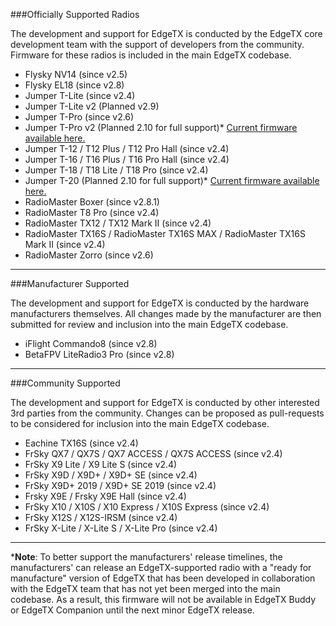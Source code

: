 
###Officially Supported Radios

The development and support for EdgeTX is conducted by the EdgeTX core development team with the support of developers from the community. Firmware for these radios is included in the main EdgeTX codebase.

* Flysky NV14 (since v2.5)
* Flysky EL18 (since v2.8)
* Jumper T-Lite (since v2.4)
* Jumper T-Lite v2 (Planned v2.9)
* Jumper T-Pro (since v2.6)
* Jumper T-Pro v2 (Planned 2.10 for full support)* [Current firmware available here.](https://github.com/EdgeTX/edgetx.github.io/blob/master/downloads/TPROV2-PROD-09-07-23.bin)
* Jumper T-12 / T12 Plus / T12 Pro Hall (since v2.4)
* Jumper T-16 / T16 Plus / T16 Pro Hall (since v2.4)
* Jumper T-18 / T18 Lite / T18 Pro (since v2.4)
* Jumper T-20 (Planned 2.10 for full support)* [Current firmware available here.](https://github.com/EdgeTX/edgetx.github.io/blob/master/downloads/T20-PROD-09-07-23.bin)
* RadioMaster Boxer (since v2.8.1)
* RadioMaster T8 Pro (since v2.4)
* RadioMaster TX12 / TX12 Mark II (since v2.4)
* RadioMaster TX16S / RadioMaster TX16S MAX / RadioMaster TX16S Mark II (since v2.4)
* RadioMaster Zorro (since v2.6)

---

###Manufacturer Supported
 
The development and support for EdgeTX is conducted by the hardware manufacturers themselves. All changes made by the manufacturer are then submitted for review and inclusion into the main EdgeTX codebase.

* iFlight Commando8 (since v2.8)
* BetaFPV LiteRadio3 Pro (since v2.8)

---

###Community Supported

The development and support for EdgeTX is conducted by other interested 3rd parties from the community. Changes can be proposed as pull-requests to be considered for inclusion into the main EdgeTX codebase.

* Eachine TX16S (since v2.4)
* FrSky QX7 / QX7S / QX7 ACCESS / QX7S ACCESS (since v2.4)
* FrSky X9 Lite / X9 Lite S (since v2.4)
* FrSky X9D / X9D+ / X9D+ SE (since v2.4)
* FrSky X9D+ 2019 / X9D+ SE 2019  (since v2.4)
* Frsky X9E / Frsky X9E Hall (since v2.4)
* FrSky X10 / X10S / X10 Express / X10S Express (since v2.4)
* FrSky X12S / X12S-IRSM (since v2.4)
* FrSky X-Lite / X-Lite S / X-Lite Pro (since v2.4)

---
***Note**: To better support the manufacturers' release timelines, the manufacturers' can release an EdgeTX-supported radio with a "ready for manufacture" version of EdgeTX that has been developed in collaboration with the EdgeTX team that has not yet been merged into the main codebase. As a result, this firmware will not be available in EdgeTX Buddy or EdgeTX Companion until the next minor EdgeTX release. 
